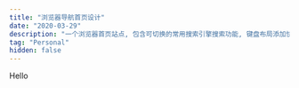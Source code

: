 ```yaml
---
title: "浏览器导航首页设计"
date: "2020-03-29"
description: "一个浏览器首页站点, 包含可切换的常用搜索引擎搜索功能, 键盘布局添加快捷收藏网站, 并加入键盘按键监听可快速打开, 自定义背景图, 账号同步数据等功能"
tag: "Personal"
hidden: false
---
```


Hello


